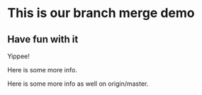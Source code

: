 # This is our branch merge demo 

## Have fun with it 

Yippee! 

Here is some more info.

Here is some more info as well on origin/master.
